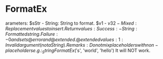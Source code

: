 # FormatEx
arameters:         $sStr       - String: String to format.                     $v1 - $v32  - Mixed: Replacement values to insert. Return values:      Success:    - String: Formatted string.                     Failure:    - 0 and sets @error and @extended.                                   @extended values:                                   1:    Invalid argument (not a String). Remarks:            Do not mix placeholders with non-placeholders e.g.:                     _StringFormatEx('%s %1$s', 'world', 'hello')                     It will NOT work.
